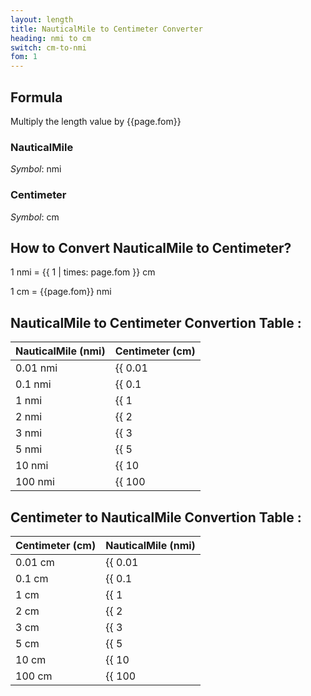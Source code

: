 ```yaml
---
layout: length
title: NauticalMile to Centimeter Converter
heading: nmi to cm
switch: cm-to-nmi
fom: 1
---
```


## Formula
Multiply the length value by {{page.fom}}

### NauticalMile
*Symbol*: nmi

### Centimeter
*Symbol*: cm

## How to Convert NauticalMile to Centimeter?
1 nmi = {{ 1 | times: page.fom }} cm

1 cm = {{page.fom}} nmi

## NauticalMile to Centimeter Convertion Table :

| NauticalMile (nmi) | Centimeter (cm) |
| ---- | ---- |
| 0.01 nmi | {{ 0.01 | times: page.fom | round: 5 }} cm |
| 0.1 nmi | {{ 0.1 | times: page.fom | round: 5 }} cm |
| 1 nmi | {{ 1 | times: page.fom | round: 5 }} cm |
| 2 nmi | {{ 2 | times: page.fom | round: 5 }} cm |
| 3 nmi | {{ 3 | times: page.fom | round: 5 }} cm |
| 5 nmi | {{ 5 | times: page.fom | round: 5 }} cm |
| 10 nmi | {{ 10 | times: page.fom | round: 5 }} cm |
| 100 nmi | {{ 100 | times: page.fom | round: 5 }} cm |

## Centimeter to NauticalMile Convertion Table :

| Centimeter (cm) | NauticalMile (nmi) |
| ---- | ---- |
| 0.01 cm | {{ 0.01 | divided_by: page.fom | round: 5 }} nmi |
| 0.1 cm | {{ 0.1 | divided_by: page.fom | round: 5 }} nmi |
| 1 cm | {{ 1 | divided_by: page.fom | round: 5 }} nmi |
| 2 cm | {{ 2 | divided_by: page.fom | round: 5 }} nmi |
| 3 cm | {{ 3 | divided_by: page.fom | round: 5 }} nmi |
| 5 cm | {{ 5 | divided_by: page.fom | round: 5 }} nmi |
| 10 cm | {{ 10 | divided_by: page.fom | round: 5 }} nmi |
| 100 cm | {{ 100 | divided_by: page.fom | round: 5 }} nmi |

<script>
selectInput[10].selected = true
selectOutput[3].selected = true
</script>
